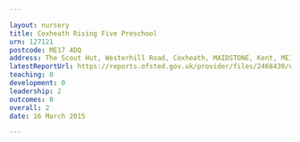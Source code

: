 ```yaml
---

layout: nursery
title: Coxheath Rising Five Preschool
urn: 127121
postcode: ME17 4DQ
address: The Scout Hut, Westerhill Road, Coxheath, MAIDSTONE, Kent, ME17 4DQ
latestReportUrl: https://reports.ofsted.gov.uk/provider/files/2468430/urn/127121.pdf
teaching: 0
development: 0
leadership: 2
outcomes: 0
overall: 2
date: 16 March 2015

---
```

